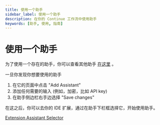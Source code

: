 ```yaml
---
title: 使用一个助手
sidebar_label: 使用一个助手
description: 在你的 Continue 工作流中使用助手
keywords: [助手, 使用, 指南]
---
```


# 使用一个助手

为了使用一个存在的助手，你可以查看其他助手 [在这里](https://hub.continue.dev/explore/assistants) 。

一旦你发现你想要使用的助手

1. 在它的页面中点击 "Add Assistant"
2. 添加任何需要的输入 (例如，加密，比如 API key)
3. 在助手侧边栏右手边选择 "Save changes"

在这之后，你可以去你的 IDE 扩展，通过在助手下栏框选择它，开始使用助手。

[Extension Assistant Selector](/img/hub/assistant-extension-select.png)
